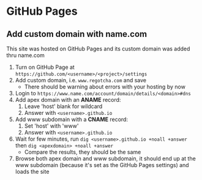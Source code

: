 # GitHub Pages

## Add custom domain with name.com

This site was hosted on GitHub Pages and its custom domain was added thru name.com

1. Turn on GitHub Page at `https://github.com/<username>/<project>/settings`
1. Add custom domain, i.e. `www.regotcha.com` and save
    - There should be warning about errors with your hosting by now
1. Login to `https://www.name.com/account/domain/details/<domain>#dns`
1. Add apex domain with an **ANAME** record:
    1. Leave 'host' blank for wildcard
    1. Answer with `<username>.github.io`
1. Add www subdomain with a **CNAME** record:
    1. Set 'host' with 'www'
    1. Answer with `<username>.github.io`
1. Wait for few minutes, run `dig <username>.github.io +noall +answer` then `dig <apexdomain> +noall +answer`
    - Compare the results, they should be the same
1. Browse both apex domain and www subdomain, it should end up at the www subdomain (because it's set as the GitHub Pages settings) and loads the site
